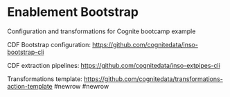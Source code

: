 # Enablement Bootstrap
Configuration and transformations for Cognite bootcamp example

CDF Bootstrap configuration:
https://github.com/cognitedata/inso-bootstrap-cli

CDF extraction pipelines:
https://github.com/cognitedata/inso-extpipes-cli

Transformations template:
https://github.com/cognitedata/transformations-action-template
#newrow
#newrow
